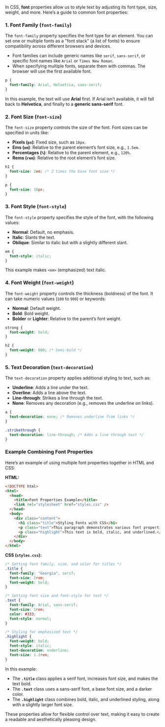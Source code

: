 In CSS, **font** properties allow us to style text by adjusting its font type, size, weight, and more. Here’s a guide to common font properties:

### 1. Font Family (`font-family`)

The `font-family` property specifies the font type for an element. You can set one or multiple fonts as a "font stack" (a list of fonts) to ensure compatibility across different browsers and devices.

- Font families can include generic names like `serif`, `sans-serif`, or specific font names like `Arial` or `Times New Roman`.
- When specifying multiple fonts, separate them with commas. The browser will use the first available font.

```css
p {
  font-family: Arial, Helvetica, sans-serif;
}
```

In this example, the text will use **Arial** first. If Arial isn’t available, it will fall back to **Helvetica**, and finally to a **generic sans-serif** font.

### 2. Font Size (`font-size`)

The `font-size` property controls the size of the font. Font sizes can be specified in units like:

- **Pixels (`px`)**: Fixed size, such as `16px`.
- **Ems (`em`)**: Relative to the parent element’s font size, e.g., `1.5em`.
- **Percentages (`%`)**: Relative to the parent element, e.g., `120%`.
- **Rems (`rem`)**: Relative to the root element’s font size.

```css
h1 {
  font-size: 2em; /* 2 times the base font size */
}

p {
  font-size: 16px;
}
```

### 3. Font Style (`font-style`)

The `font-style` property specifies the style of the font, with the following values:

- **Normal**: Default, no emphasis.
- **Italic**: Slants the text.
- **Oblique**: Similar to italic but with a slightly different slant.

```css
em {
  font-style: italic;
}
```

This example makes `<em>` (emphasized) text italic.

### 4. Font Weight (`font-weight`)

The `font-weight` property controls the thickness (boldness) of the font. It can take numeric values (`100` to `900`) or keywords:

- **Normal**: Default weight.
- **Bold**: Bold weight.
- **Bolder** or **Lighter**: Relative to the parent’s font weight.

```css
strong {
  font-weight: bold;
}

h2 {
  font-weight: 600; /* Semi-bold */
}
```

### 5. Text Decoration (`text-decoration`)

The `text-decoration` property applies additional styling to text, such as:

- **Underline**: Adds a line under the text.
- **Overline**: Adds a line above the text.
- **Line-through**: Strikes a line through the text.
- **None**: Removes any decoration (e.g., removes the underline on links).

```css
a {
  text-decoration: none; /* Removes underline from links */
}

.strikethrough {
  text-decoration: line-through; /* Adds a line through text */
}
```

### Example Combining Font Properties

Here’s an example of using multiple font properties together in HTML and CSS:

**HTML:**

```html
<!DOCTYPE html>
<html>
  <head>
    <title>Font Properties Example</title>
    <link rel="stylesheet" href="styles.css" />
  </head>
  <body>
    <div class="content">
      <h1 class="title">Styling Fonts with CSS</h1>
      <p class="text">This paragraph demonstrates various font properties.</p>
      <p class="highlight">This text is bold, italic, and underlined.</p>
    </div>
  </body>
</html>
```

**CSS (`styles.css`):**

```css
/* Setting font family, size, and color for titles */
.title {
  font-family: "Georgia", serif;
  font-size: 2rem;
  font-weight: bold;
}

/* Setting font size and font-style for text */
.text {
  font-family: Arial, sans-serif;
  font-size: 1rem;
  color: #333;
  font-style: normal;
}

/* Styling for emphasized text */
.highlight {
  font-weight: bold;
  font-style: italic;
  text-decoration: underline;
  font-size: 1.2rem;
}
```

In this example:

- The **`.title`** class applies a serif font, increases font size, and makes the text bold.
- The **`.text`** class uses a sans-serif font, a base font size, and a darker color.
- The **`.highlight`** class combines bold, italic, and underlined styling, along with a slightly larger font size.

These properties allow for flexible control over text, making it easy to create a readable and aesthetically pleasing design.
